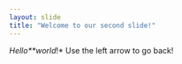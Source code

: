```yaml
---
layout: slide
title: "Welcome to our second slide!"
---
```

*Hello**world*!*
Use the left arrow to go back!

